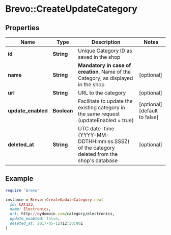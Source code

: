 # Brevo::CreateUpdateCategory

## Properties

| Name | Type | Description | Notes |
| ---- | ---- | ----------- | ----- |
| **id** | **String** | Unique Category ID as saved in the shop  |  |
| **name** | **String** | **Mandatory in case of creation**. Name of the Category, as displayed in the shop  | [optional] |
| **url** | **String** | URL to the category | [optional] |
| **update_enabled** | **Boolean** | Facilitate to update the existing category in the same request (updateEnabled &#x3D; true) | [optional][default to false] |
| **deleted_at** | **String** | UTC date-time (YYYY-MM-DDTHH:mm:ss.SSSZ) of the category deleted from the shop&#39;s database | [optional] |

## Example

```ruby
require 'brevo'

instance = Brevo::CreateUpdateCategory.new(
  id: CAT123,
  name: Electronics,
  url: http://mydomain.com/category/electronics,
  update_enabled: false,
  deleted_at: 2017-05-12T12:30:00Z
)
```

